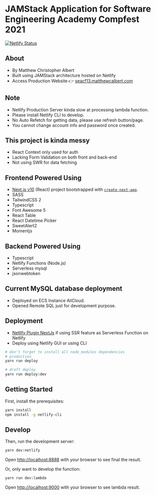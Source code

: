 # JAMStack Application for Software Engineering Academy Compfest 2021

[![Netlify Status](https://api.netlify.com/api/v1/badges/5ea17e93-0408-4ccf-92ca-543d66bdd85a/deploy-status)](https://app.netlify.com/sites/inspiring-kepler-874b68/deploys)

## About
- By Matthew Christopher Albert
- Built using JAMStack architecture hosted on Netlify
- Access Production Website 👉 [seacf13.matthewcalbert.com](https://seacf13.matthewcalbert.com)

## Note
- Netlify Production Server kinda slow at processing lambda function.
- Please install Netlify CLI to develop.
- No Auto Refetch for getting data, please use refresh button/page.
- You cannot change account info and password once created.

## This project is kinda messy
- React Context only used for auth
- Lacking Form Validation on both front and back-end
- Not using SWR for data fetching

## Frontend Powered Using
- [Next.js v10](https://nextjs.org/) (React) project bootstrapped with [`create-next-app`](https://github.com/vercel/next.js/tree/canary/packages/create-next-app).
- SASS
- TailwindCSS 2
- Typescript
- Font Awesome 5
- React Table
- React Datetime Picker
- SweetAlert2
- Momentjs

## Backend Powered Using
- Typescript
- Netlify Functions (Node.js)
- Serverless mysql
- jsonwebtoken

## Current MySQL database deployment
- Deployed on ECS Instance AliCloud.
- Opened Remote SQL just for development purpose. 

## Deployment
- [Netlify Plugin NextJs](https://github.com/netlify/netlify-plugin-nextjs) if using SSR feature as Serverless Function on Netlify
- Deploy using Netlify GUI or using CLI
```bash
# don't forget to install all node_modules dependencies
# production
yarn run deploy

# draft deploy
yarn run deploy:dev
```

## Getting Started
First, install the prerequisites:
```bash
yarn install
npm install -g netlify-cli
```

## Develop
Then, run the development server:

```bash
yarn dev:netlify
```
Open [http://localhost:8888](http://localhost:8888) with your browser to see final the result.

Or, only want to develop the function:
```bash
yarn run dev:lambda
```
Open [http://localhost:9000](http://localhost:9000) with your browser to see lambda result.